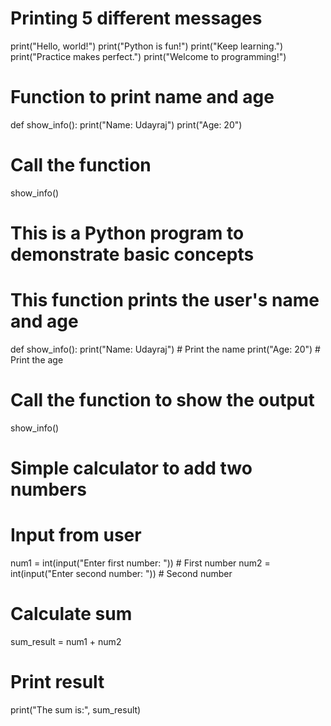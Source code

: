 # Printing 5 different messages
print("Hello, world!")
print("Python is fun!")
print("Keep learning.")
print("Practice makes perfect.")
print("Welcome to programming!")

# Function to print name and age
def show_info():
    print("Name: Udayraj")
    print("Age: 20")

# Call the function
show_info()

# This is a Python program to demonstrate basic concepts

# This function prints the user's name and age
def show_info():
    print("Name: Udayraj")  # Print the name
    print("Age: 20")        # Print the age

# Call the function to show the output
show_info()

# Simple calculator to add two numbers

# Input from user
num1 = int(input("Enter first number: "))   # First number
num2 = int(input("Enter second number: "))  # Second number

# Calculate sum
sum_result = num1 + num2

# Print result
print("The sum is:", sum_result)

